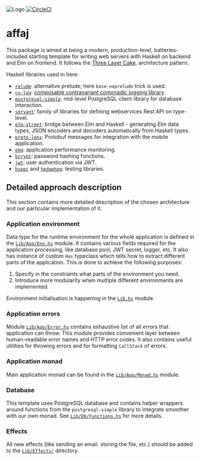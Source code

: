 ![Logo](https://holmusk.dev/images/projects/three_layer.png)
[![CircleCI](https://circleci.com/gh/Holmusk/affaj.svg?style=svg)](https://circleci.com/gh/Holmusk/affaj)

# affaj

This package is aimed at being a modern, production-level, batteries-included starting template for
writing web servers with Haskell on backend and Elm on frontend. It follows the
[Three Layer Cake](http://www.parsonsmatt.org/2018/03/22/three_layer_haskell_cake.html).
architecture pattern.

Haskell libraries used in here:
* [`relude`](https://github.com/kowainik/relude): alternative prelude; here
  `base-noprelude` trick is used.
* [`co-log`](https://github.com/kowainik/co-log):
  [composable contravariant comonadic logging library](https://kowainik.github.io/posts/2018-09-25-co-log).
* [`postgresql-simple`](http://hackage.haskell.org/package/postgresql-simple):
  mid-level PostgreSQL client library for database interaction.
* [`servant`](http://hackage.haskell.org/package/servant): family of libraries
  for defining webservices Rest API on type-level.
* [`elm-street`](https://github.com/Holmusk/elm-street): bridge between Elm and
  Haskell - generating Elm data types, JSON encoders and decoders automatically
  from Haskell types.
* [`proto-lens`](http://hackage.haskell.org/package/proto-lens): Protobuf
  messages for integration with the mobile application.
* [`ekg`](http://hackage.haskell.org/package/ekg): application performance monitoring.
* [`bcrypt`](http://hackage.haskell.org/package/bcrypt): password hashing functions.
* [`jwt`](http://hackage.haskell.org/package/jwt): user authentication via JWT.
* [`hspec`](http://hackage.haskell.org/package/hspec) and [`hedgehog`](http://hackage.haskell.org/package/hedgehog): testing libraries.

## Detailed approach description

This section contains more detailed description of the chosen architecture and
our particular implementation of it.

### Application environment

Data type for the runtime environment for the whole application is defined in
the [`Lib/App/Env.hs`](src/Lib/App/Env.hs) module. It contains various fields
required for the application processing, like database pool, JWT secret, logger,
etc. It also has instance of custom `Has` typeclass which tells how to extract
different parts of the application. This is done to achieve the following purposes:

1. Specify in the constraints what parts of the environment you need.
2. Introduce more modularity when multiple different environments are implemented.

Environment initialisation is happening in the [`Lib.hs`](src/Lib.hs) module.

### Application errors

Module [`Lib/App/Error.hs`](src/Lib/App/Error.hs) contains exhaustive list of
all errors that application can throw. This module provides convenient layer
between human-readable error names and HTTP error codes. It also contains useful
utilities for throwing errors and for formatting `CallStack` of errors.

### Application monad

Main application monad can be found in the
[`Lib/App/Monad.hs`](src/Lib/App/Monad.hs) module.

### Database

This template uses PostgreSQL database and contains helper wrappers around
functions from the `postgresql-simple` library to integrate smoother with our
own monad. See [`Lib/Db/Functions.hs`](src/Lib/Db/Functions.hs) for more details.

### Effects

All new effects (like sending an email. storing the file, etc.) should be added
to the [`Lib/Effects/`](src/Lib/Effects) directory.

